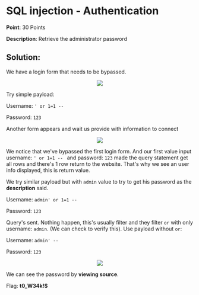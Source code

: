 # SQL injection - Authentication

**Point**: 30 Points

**Description**: Retrieve the administrator password

## Solution:

We have a login form that needs to be bypassed. 

<p align="center"><img src="https://user-images.githubusercontent.com/48288606/160244563-57aad69c-5e8d-4aa7-a016-23179a921c4f.png" > </p>

Try simple payload: 

Username: `' or 1=1 -- `

Password: `123`

Another form appears and wait us provide with information to connect

<p align="center"><img src="https://user-images.githubusercontent.com/48288606/160244806-b413b29b-faec-4eb6-a221-b99f79b5b7f9.png" > </p>

We notice that we've bypassed the first login form. And our first value input username: `' or 1=1 -- ` and password: `123` made the query statement get all rows and there's 1 row return to the website. That's why we see an user info displayed, this is return value.

We try similar payload but with `admin` value to try to get his password as the **description** said.

Username: `admin' or 1=1 -- `

Password: `123`

Query's sent. Nothing happen, this's usually filter and they filter `or` with only username: `admin`. (We can check to verify this). Use payload without `or`:

Username: `admin' -- `

Password: `123`

<p align="center"><img src="https://user-images.githubusercontent.com/48288606/160245159-465e8e36-1539-4526-b50c-115deda0aae4.png" > </p>

We can see the password by **viewing source**.

Flag: **t0_W34k!$**
